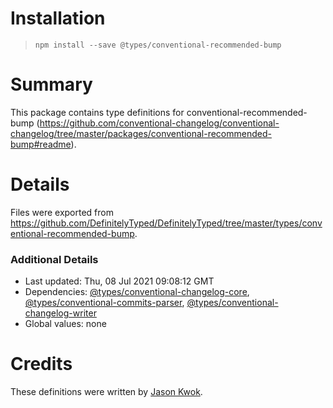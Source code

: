 # Installation
> `npm install --save @types/conventional-recommended-bump`

# Summary
This package contains type definitions for conventional-recommended-bump (https://github.com/conventional-changelog/conventional-changelog/tree/master/packages/conventional-recommended-bump#readme).

# Details
Files were exported from https://github.com/DefinitelyTyped/DefinitelyTyped/tree/master/types/conventional-recommended-bump.

### Additional Details
 * Last updated: Thu, 08 Jul 2021 09:08:12 GMT
 * Dependencies: [@types/conventional-changelog-core](https://npmjs.com/package/@types/conventional-changelog-core), [@types/conventional-commits-parser](https://npmjs.com/package/@types/conventional-commits-parser), [@types/conventional-changelog-writer](https://npmjs.com/package/@types/conventional-changelog-writer)
 * Global values: none

# Credits
These definitions were written by [Jason Kwok](https://github.com/JasonHK).
